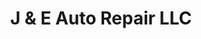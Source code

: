 ---
title: "J & E Auto Repair LLC"
url: /oklahoma-city/j-and-e-auto-repair-llc/
shop: car repair
---
